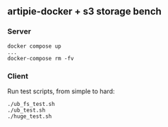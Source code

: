 ## artipie-docker + s3 storage bench

### Server
```
docker compose up
...
docker-compose rm -fv
```

### Client

Run test scripts, from simple to hard:
```
./ub_fs_test.sh
./ub_test.sh
./huge_test.sh
```
